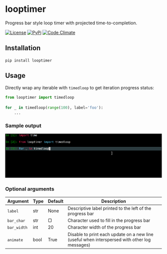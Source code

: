 # looptimer

Progress bar style loop timer with projected time-to-completion.

[![License](https://img.shields.io/github/license/dbjohnson/looptimer.svg)]()
[![PyPi](https://img.shields.io/pypi/v/looptimer.svg)](https://pypi.python.org/pypi/looptimer)
[![Code Climate](https://codeclimate.com/github/dbjohnson/looptimer/badges/gpa.svg)](https://codeclimate.com/github/dbjohnson/looptimer)

## Installation
```pip install looptimer```

## Usage
Directly wrap any iterable with `timedloop` to get iteration progress status:

```python
from looptimer import timedloop

for _ in timedloop(range(100), label='foo'):
	...
```

### Sample output
![](demo.gif)

### Optional arguments

Argument|Type|Default|Description
--------|----|-------|-----------
`label`|str|None|Descriptive label printed to the left of the progress bar
`bar_char`|str|▢|Character used to fill in the progress bar
`bar_width`|int|20|Character width of the progress bar
`animate`|bool|True|Disable to print each update on a new line (useful when interspersed with other log messages)

